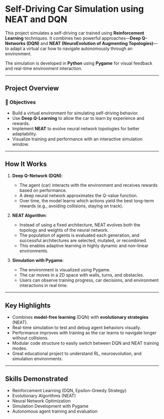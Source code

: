 # Self-Driving Car Simulation using NEAT and DQN

This project simulates a self-driving car trained using **Reinforcement Learning** techniques. It combines two powerful approaches—**Deep Q-Networks (DQN)** and **NEAT (NeuroEvolution of Augmenting Topologies)**—to adapt a virtual car how to navigate autonomously through an environment.

The simulation is developed in **Python** using **Pygame** for visual feedback and real-time environment interaction.

---

## Project Overview

### 🎯 Objectives

- Build a virtual environment for simulating self-driving behavior.
- Use **Deep Q-Learning** to allow the car to learn by experience and rewards.
- Implement **NEAT** to evolve neural network topologies for better adaptability.
- Visualize training and performance with an interactive simulation window.

---

## How It Works

1. **Deep Q-Network (DQN)**:
   - The agent (car) interacts with the environment and receives rewards based on performance.
   - A deep neural network approximates the Q-value function.
   - Over time, the model learns which actions yield the best long-term rewards (e.g., avoiding collisions, staying on track).

2. **NEAT Algorithm**:
   - Instead of using a fixed architecture, NEAT evolves both the topology and weights of the neural network.
   - The population of agents is evaluated each generation, and successful architectures are selected, mutated, or recombined.
   - This enables adaptive learning in highly dynamic and non-linear environments.

3. **Simulation with Pygame**:
   - The environment is visualized using Pygame.
   - The car moves in a 2D space with walls, turns, and obstacles.
   - Users can observe training progress, car decisions, and environment interactions in real time.

---

## Key Highlights

- Combines **model-free learning** (DQN) with **evolutionary strategies** (NEAT).
- Real-time simulation to test and debug agent behaviors visually.
- Performance improves with training as the car learns to navigate longer without collisions.
- Modular code structure to easily switch between DQN and NEAT training modes.
- Great educational project to understand RL, neuroevolution, and simulation environments.

---

## Skills Demonstrated

- Reinforcement Learning (DQN, Epsilon-Greedy Strategy)
- Evolutionary Algorithms (NEAT)
- Neural Network Optimization
- Simulation Development with Pygame
- Autonomous agent training and evaluation